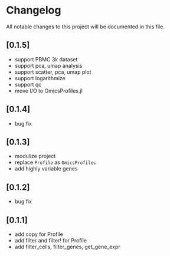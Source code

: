 # Changelog

All notable changes to this project will be documented in this file.

## [0.1.5]

- support PBMC 3k dataset
- support pca, umap analysis
- support scatter, pca, umap plot
- support logarithmize
- support qc
- move I/O to OmicsProfiles.jl

## [0.1.4]

- bug fix

## [0.1.3]

- modulize project
- replace `Profile` as `OmicsProfiles`
- add highly variable genes

## [0.1.2]

- bug fix

## [0.1.1]

- add copy for Profile
- add filter and filter! for Profile
- add filter_cells, filter_genes, get_gene_expr
